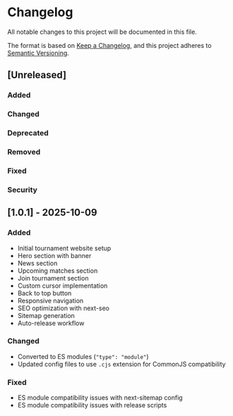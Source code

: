 # Changelog

All notable changes to this project will be documented in this file.

The format is based on [Keep a Changelog](https://keepachangelog.com/en/1.0.0/),
and this project adheres to [Semantic Versioning](https://semver.org/spec/v2.0.0.html).

## [Unreleased]

### Added

### Changed

### Deprecated

### Removed

### Fixed

### Security

## [1.0.1] - 2025-10-09

### Added
- Initial tournament website setup
- Hero section with banner
- News section
- Upcoming matches section
- Join tournament section
- Custom cursor implementation
- Back to top button
- Responsive navigation
- SEO optimization with next-seo
- Sitemap generation
- Auto-release workflow

### Changed
- Converted to ES modules (`"type": "module"`)
- Updated config files to use `.cjs` extension for CommonJS compatibility

### Fixed
- ES module compatibility issues with next-sitemap config
- ES module compatibility issues with release scripts
